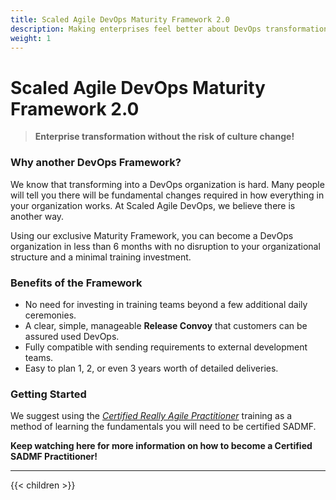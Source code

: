 ```yaml
---
title: Scaled Agile DevOps Maturity Framework 2.0
description: Making enterprises feel better about DevOps transformation since 2021
weight: 1
---
```


# Scaled Agile DevOps Maturity Framework 2.0

>**Enterprise transformation without the risk of culture change!**

### Why another DevOps Framework?

We know that transforming into a DevOps organization is hard. Many people will tell you there will be fundamental changes
required in how everything in your organization works. At Scaled Agile DevOps, we believe there is another way.

Using
our exclusive Maturity Framework, you can become a DevOps organization in less than 6 months with no disruption to your
organizational structure and a minimal training investment.

### Benefits of the Framework

- No need for investing in training teams beyond a few additional daily ceremonies.
- A clear, simple, manageable **Release Convoy** that customers can be assured used DevOps.
- Fully compatible with sending requirements to external development teams.
- Easy to plan 1, 2, or even 3 years worth of detailed deliveries.

### Getting Started

We suggest using the *[Certified Really Agile Practitioner](https://www.youtube.com/watch?v=cwbiSCgiZNA)* training as a method of learning the fundamentals you will need
to be certified SADMF.

**Keep watching here for more information on how to become a Certified SADMF Practitioner!**

---

{{< children >}}
